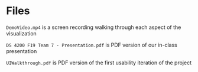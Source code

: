 # Files

`DemoVideo.mp4` is a screen recording walking through each aspect of the visualization

`DS 4200 F19 Team 7 - Presentation.pdf` is PDF version of our in-class presentation

`UIWalkthrough.pdf` is PDF version of the first usability iteration of the project
